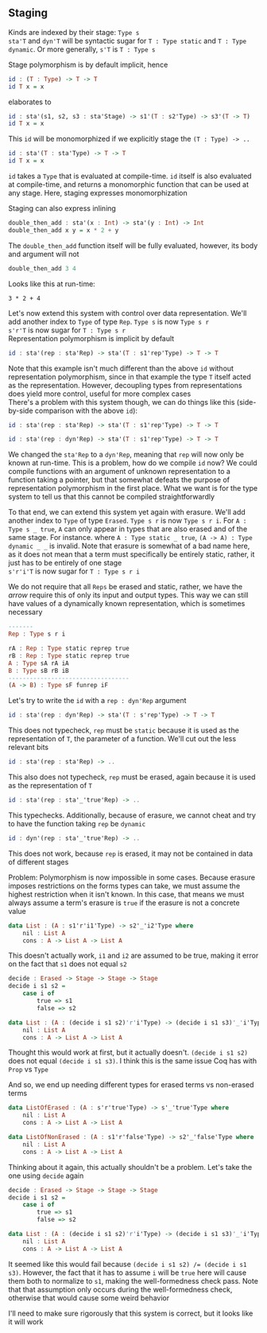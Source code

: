 ## Staging

Kinds are indexed by their stage: `Type s`\
`sta'T` and `dyn'T` will be syntactic sugar for `T : Type static` and `T : Type dynamic`. Or more generally, `s'T` is `T : Type s`

Stage polymorphism is by default implicit, hence
```haskell
id : (T : Type) -> T -> T
id T x = x
```
elaborates to
```haskell
id : sta'(s1, s2, s3 : sta'Stage) -> s1'(T : s2'Type) -> s3'(T -> T)
id T x = x
```
This `id` will be monomorphized if we explicitly stage the `(T : Type) -> ..`
```haskell
id : sta'(T : sta'Type) -> T -> T
id T x = x
```
`id` takes a `Type` that is evaluated at compile-time. `id` itself is also evaluated at compile-time, and returns a monomorphic function that can be used at any stage. Here, staging expresses monomorphization

Staging can also express inlining
```haskell
double_then_add : sta'(x : Int) -> sta'(y : Int) -> Int
double_then_add x y = x * 2 + y
```
The `double_then_add` function itself will be fully evaluated, however, its body and argument will not
```haskell
double_then_add 3 4
```
Looks like this at run-time:
```
3 * 2 + 4
```

Let's now extend this system with control over data representation. We'll add another index to `Type` of type `Rep`. `Type s` is now `Type s r`\
`s'r'T` is now sugar for `T : Type s r`\
Representation polymorphism is implicit by default
```haskell
id : sta'(rep : sta'Rep) -> sta'(T : s1'rep'Type) -> T -> T
```
Note that this example isn't much different than the above `id` without representation polymorphism, since in that example the type `T` itself acted as the representation. However, decoupling types from representations does yield more control, useful for more complex cases\
There's a problem with this system though, we can do things like this (side-by-side comparison with the above `id`):
```haskell
id : sta'(rep : sta'Rep) -> sta'(T : s1'rep'Type) -> T -> T

id : sta'(rep : dyn'Rep) -> sta'(T : s1'rep'Type) -> T -> T
```
We changed the `sta'Rep` to a `dyn'Rep`, meaning that `rep` will now only be known at run-time. This is a problem, how do we compile `id` now? We could compile functions with an argument of unknown representation to a function taking a pointer, but that somewhat defeats the purpose of representation polymorphism in the first place. What we want is for the type system to tell us that this cannot be compiled straightforwardly

To that end, we can extend this system yet again with erasure. We'll add another index to `Type` of type `Erased`. `Type s r` is now `Type s r i`. For `A : Type s _ true`, `A` can only appear in types that are also erased and of the same stage. For instance. where `A : Type static _ true`, `(A -> A) : Type dynamic _ _` is invalid. Note that erasure is somewhat of a bad name here, as it does not mean that a term must specifically be entirely static, rather, it just has to be entirely of one stage\
`s'r'i'T` is now sugar for `T : Type s r i`

We do not require that all `Reps` be erased and static, rather, we have the *arrow* require this of only its input and output types. This way we can still have values of a dynamically known representation, which is sometimes necessary
```haskell
-------
Rep : Type s r i
```
```haskell
rA : Rep : Type static reprep true
rB : Rep : Type static reprep true
A : Type sA rA iA
B : Type sB rB iB
----------------------------------
(A -> B) : Type sF funrep iF
```
Let's try to write the `id` with a `rep : dyn'Rep` argument
```haskell
id : sta'(rep : dyn'Rep) -> sta'(T : s'rep'Type) -> T -> T
```
This does not typecheck, `rep` must be `static` because it is used as the representation of `T`, the parameter of a function. We'll cut out the less relevant bits
```haskell
id : sta'(rep : sta'Rep) -> ..
```
This also does not typecheck, `rep` must be erased, again because it is used as the representation of `T`
```haskell
id : sta'(rep : sta'_'true'Rep) -> ..
```
This typechecks. Additionally, because of erasure, we cannot cheat and try to have the function taking `rep` be `dynamic`
```haskell
id : dyn'(rep : sta'_'true'Rep) -> ..
```
This does not work, because `rep` is erased, it may not be contained in data of different stages

Problem: Polymorphism is now impossible in some cases. Because erasure imposes restrictions on the forms types can take, we must assume the highest restriction when it isn't known. In this case, that means we must always assume a term's erasure is `true` if the erasure is not a concrete value
```haskell
data List : (A : s1'r'i1'Type) -> s2'_'i2'Type where
    nil : List A
    cons : A -> List A -> List A
```
This doesn't actually work, `i1` and `i2` are assumed to be true, making it error on the fact that `s1` does not equal `s2`
```haskell
decide : Erased -> Stage -> Stage -> Stage
decide i s1 s2 =
    case i of
        true => s1
        false => s2

data List : (A : (decide i s1 s2)'r'i'Type) -> (decide i s1 s3)'_'i'Type where
    nil : List A
    cons : A -> List A -> List A
```
Thought this would work at first, but it actually doesn't. `(decide i s1 s2)` does not equal `(decide i s1 s3)`. I think this is the same issue Coq has with `Prop` vs `Type`

And so, we end up needing different types for erased terms vs non-erased terms
```haskell
data ListOfErased : (A : s'r'true'Type) -> s'_'true'Type where
    nil : List A
    cons : A -> List A -> List A

data ListOfNonErased : (A : s1'r'false'Type) -> s2'_'false'Type where
    nil : List A
    cons : A -> List A -> List A
```

Thinking about it again, this actually shouldn't be a problem. Let's take the one using `decide` again
```haskell
decide : Erased -> Stage -> Stage -> Stage
decide i s1 s2 =
    case i of
        true => s1
        false => s2

data List : (A : (decide i s1 s2)'r'i'Type) -> (decide i s1 s3)'_'i'Type where
    nil : List A
    cons : A -> List A -> List A
```
It seemed like this would fail because `(decide i s1 s2) /= (decide i s1 s3)`. However, the fact that it has to assume `i` will be `true` here will cause them both to normalize to `s1`, making the well-formedness check pass. Note that that assumption only occurs during the well-formedness check, otherwise that would cause some weird behavior

I'll need to make sure rigorously that this system is correct, but it looks like it will work